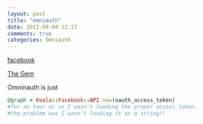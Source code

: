 ```yaml
---
layout: post
title: "omniauth"
date: 2012-09-04 12:17
comments: true
categories: Omniauth
---
```


[facebook](http://sleekd.com/tutorials/setting-up-omniauth-authentication-with-facebook/)

[The Gem](https://github.com/intridea/omniauth)


Omninauth is just 

```ruby opening the connection
@graph = Koala::Facebook::API.new(oauth_access_token)
#for an hour or so I wasn't loading the proper access_token. 
#the problem was I wasn't loading it as a string!!
```

